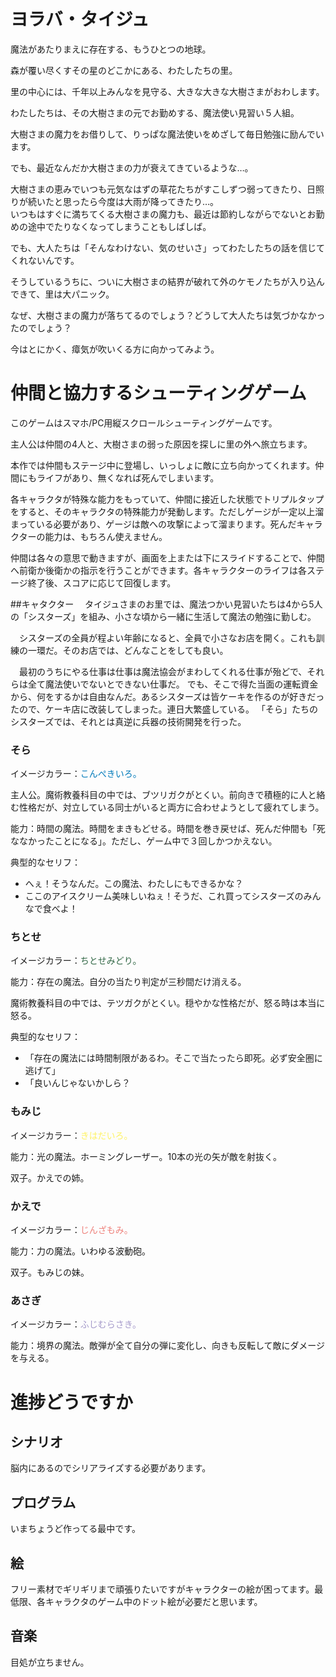 # ヨラバ・タイジュ

魔法があたりまえに存在する、もうひとつの地球。

森が覆い尽くすその星のどこかにある、わたしたちの里。

里の中心には、千年以上みんなを見守る、大きな大きな大樹さまがおわします。

わたしたちは、その大樹さまの元でお勤めする、魔法使い見習い５人組。

大樹さまの魔力をお借りして、りっぱな魔法使いをめざして毎日勉強に励んでいます。

でも、最近なんだか大樹さまの力が衰えてきているような…。

大樹さまの恵みでいつも元気なはずの草花たちがすこしずつ弱ってきたり、日照りが続いたと思ったら今度は大雨が降ってきたり…。  
いつもはすぐに満ちてくる大樹さまの魔力も、最近は節約しながらでないとお勤めの途中でたりなくなってしまうこともしばしば。

でも、大人たちは「そんなわけない、気のせいさ」ってわたしたちの話を信じてくれないんです。

そうしているうちに、ついに大樹さまの結界が破れて外のケモノたちが入り込んできて、里は大パニック。

なぜ、大樹さまの魔力が落ちてるのでしょう？どうして大人たちは気づかなかったのでしょう？

今はとにかく、瘴気が吹いくる方に向かってみよう。

# 仲間と協力するシューティングゲーム

このゲームはスマホ/PC用縦スクロールシューティングゲームです。

主人公は仲間の4人と、大樹さまの弱った原因を探しに里の外へ旅立ちます。

本作では仲間もステージ中に登場し、いっしょに敵に立ち向かってくれます。仲間にもライフがあり、無くなれば死んでしまいます。

各キャラクタが特殊な能力をもっていて、仲間に接近した状態でトリプルタップをすると、そのキャラクタの特殊能力が発動します。ただしゲージが一定以上溜まっている必要があり、ゲージは敵への攻撃によって溜まります。死んだキャラクターの能力は、もちろん使えません。

仲間は各々の意思で動きますが、画面を上または下にスライドすることで、仲間へ前衛か後衛かの指示を行うことができます。各キャラクターのライフは各ステージ終了後、スコアに応じて回復します。

##キャタクター
　タイジュさまのお里では、魔法つかい見習いたちは4から5人の「シスターズ」を組み、小さな頃から一緒に生活して魔法の勉強に勤しむ。

　シスターズの全員が程よい年齢になると、全員で小さなお店を開く。これも訓練の一環だ。そのお店では、どんなことをしても良い。

　最初のうちにやる仕事は仕事は魔法協会がまわしてくれる仕事が殆どで、それらは全て魔法使いでないとできない仕事だ。
でも、そこで得た当面の運転資金から、何をするかは自由なんだ。あるシスターズは皆ケーキを作るのが好きだったので、ケーキ店に改装してしまった。連日大繁盛している。
「そら」たちのシスターズでは、それとは真逆に兵器の技術開発を行った。

### そら

イメージカラー：<font color="#007bbb">こんぺきいろ。</font>

主人公。魔術教養科目の中では、ブツリガクがとくい。前向きで積極的に人と絡む性格だが、対立している同士がいると両方に合わせようとして疲れてしまう。

能力：時間の魔法。時間をまきもどせる。時間を巻き戻せば、死んだ仲間も「死ななかったことになる」。ただし、ゲーム中で３回しかつかえない。

典型的なセリフ：
 - へぇ！そうなんだ。この魔法、わたしにもできるかな？
 - ここのアイスクリーム美味しいねぇ！そうだ、これ買ってシスターズのみんなで食べよ！

### ちとせ

イメージカラー：<font color="#316745">ちとせみどり。</font>

能力：存在の魔法。自分の当たり判定が三秒間だけ消える。

魔術教養科目の中では、テツガクがとくい。穏やかな性格だが、怒る時は本当に怒る。

典型的なセリフ：
 - 「存在の魔法には時間制限があるわ。そこで当たったら即死。必ず安全圏に逃げて」
 - 「良いんじゃないかしら？

### もみじ

イメージカラー：<font color="#fef263">きはだいろ。</font>

能力：光の魔法。ホーミングレーザー。10本の光の矢が敵を射抜く。

双子。かえでの姉。

### かえで

イメージカラー：<font color="#ee827c">じんざもみ。</font>

能力：力の魔法。いわゆる波動砲。

双子。もみじの妹。

### あさぎ

イメージカラー：<font color="#a59aca">ふじむらさき。</font>

能力：境界の魔法。敵弾が全て自分の弾に変化し、向きも反転して敵にダメージを与える。

# 進捗どうですか

## シナリオ

脳内にあるのでシリアライズする必要があります。

## プログラム

いまちょうど作ってる最中です。

## 絵

フリー素材でギリギリまで頑張りたいですがキャラクターの絵が困ってます。最低限、各キャラクタのゲーム中のドット絵が必要だと思います。

## 音楽

目処が立ちません。
